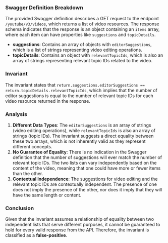 ### Swagger Definition Breakdown
The provided Swagger definition describes a GET request to the endpoint `/youtube/v3/videos`, which returns a list of video resources. The response schema indicates that the response is an object containing an `items` array, where each item can have properties like `suggestions` and `topicDetails`. 

- **suggestions**: Contains an array of objects with `editorSuggestions`, which is a list of strings representing video editing operations. 
- **topicDetails**: Contains an object with `relevantTopicIds`, which is also an array of strings representing relevant topic IDs related to the video.

### Invariant
The invariant states that `return.suggestions.editorSuggestions == return.topicDetails.relevantTopicIds`, which implies that the number of editor suggestions is equal to the number of relevant topic IDs for each video resource returned in the response.

### Analysis
1. **Different Data Types**: The `editorSuggestions` is an array of strings (video editing operations), while `relevantTopicIds` is also an array of strings (topic IDs). The invariant suggests a direct equality between these two arrays, which is not inherently valid as they represent different concepts.
2. **No Guarantee of Equality**: There is no indication in the Swagger definition that the number of suggestions will ever match the number of relevant topic IDs. The two lists can vary independently based on the content of the video, meaning that one could have more or fewer items than the other.
3. **Contextual Independence**: The suggestions for video editing and the relevant topic IDs are contextually independent. The presence of one does not imply the presence of the other, nor does it imply that they will have the same length or content.

### Conclusion
Given that the invariant assumes a relationship of equality between two independent lists that serve different purposes, it cannot be guaranteed to hold for every valid response from the API. Therefore, the invariant is classified as a **false-positive**.
